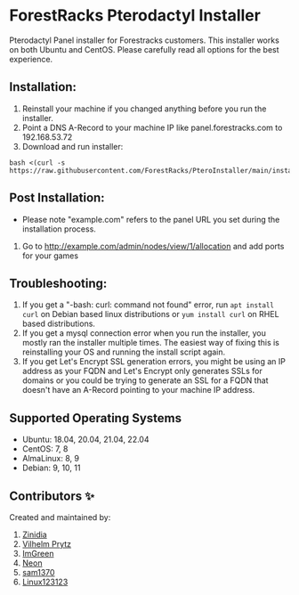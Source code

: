 # ForestRacks Pterodactyl Installer
Pterodactyl Panel installer for Forestracks customers. This installer works on both Ubuntu and CentOS. Please carefully read all options for the best experience.

## Installation:
1) Reinstall your machine if you changed anything before you run the installer.
2) Point a DNS A-Record to your machine IP like panel.forestracks.com to 192.168.53.72
3) Download and run installer:
```
bash <(curl -s https://raw.githubusercontent.com/ForestRacks/PteroInstaller/main/install.sh)
```
## Post Installation:
* Please note "example.com" refers to the panel URL you set during the installation process.
1) Go to http://example.com/admin/nodes/view/1/allocation and add ports for your games

## Troubleshooting:
1) If you get a "-bash: curl: command not found" error, run `apt install curl` on Debian based linux distributions or `yum install curl` on RHEL based distributions.
2) If you get a mysql connection error when you run the installer, you mostly ran the installer multiple times. The easiest way of fixing this is reinstalling your OS and running the install script again.
3) If you get Let's Encrypt SSL generation errors, you might be using an IP address as your FQDN and Let's Encrypt only generates SSLs for domains or you could be trying to generate an SSL for a FQDN that doesn't have an A-Record pointing to your machine IP address.

## Supported Operating Systems
* Ubuntu: 18.04, 20.04, 21.04, 22.04
* CentOS: 7, 8
* AlmaLinux: 8, 9
* Debian: 9, 10, 11

## Contributors ✨

Created and maintained by:
1) [Zinidia](https://github.com/Zinidia)
2) [Vilhelm Prytz](https://github.com/vilhelmprytz)
3) [ImGreen](https://github.com/GreenDiscord)
3) [Neon](https://github.com/DeveloperNeon)
4) [sam1370](https://github.com/sam1370)
5) [Linux123123](https://github.com/Linux123123)
